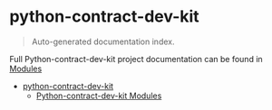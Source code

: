 # python-contract-dev-kit

> Auto-generated documentation index.

Full Python-contract-dev-kit project documentation can be found in [Modules](MODULES.md#python-contract-dev-kit-modules)

- [python-contract-dev-kit](#python-contract-dev-kit)
  - [Python-contract-dev-kit Modules](MODULES.md#python-contract-dev-kit-modules)
